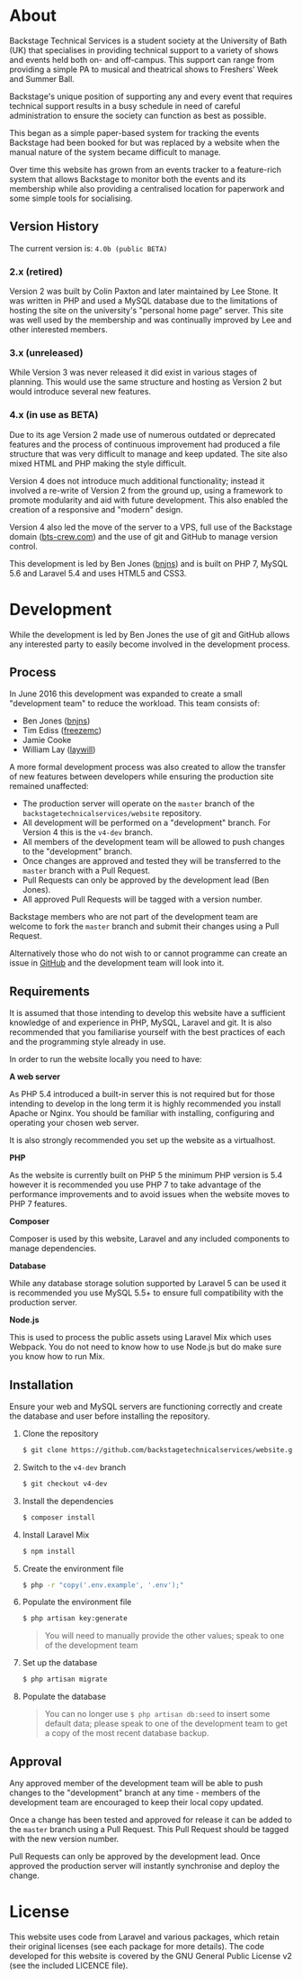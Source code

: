 # About
Backstage Technical Services is a student society at the University of Bath (UK) that specialises in providing technical support to a variety of shows and events held both on- and off-campus. This support can range from providing a simple PA to musical and theatrical shows to Freshers' Week and Summer Ball.

Backstage's unique position of supporting any and every event that requires technical support results in a busy schedule in need of careful administration to ensure the society can function as best as possible.

This began as a simple paper-based system for tracking the events Backstage had been booked for but was replaced by a website when the manual nature of the system became difficult to manage.

Over time this website has grown from an events tracker to a feature-rich system that allows Backstage to monitor both the events and its membership while also providing a centralised location for paperwork and some simple tools for socialising.

## Version History
The current version is: `4.0b (public BETA)`

### 2.x (retired)
Version 2 was built by Colin Paxton and later maintained by Lee Stone. It was written in PHP and used a MySQL database due to the limitations of hosting the site on the university's "personal home page" server. This site was well used by the membership and was continually improved by Lee and other interested members.

### 3.x (unreleased)
While Version 3 was never released it did exist in various stages of planning. This would use the same structure and hosting as Version 2 but would introduce several new features.

### 4.x (in use as BETA)
Due to its age Version 2 made use of numerous outdated or deprecated features and the process of continuous improvement had produced a file structure that was very difficult to manage and keep updated. The site also mixed HTML and PHP making the style difficult.

Version 4 does not introduce much additional functionality; instead it involved a re-write of Version 2 from the ground up, using a framework to promote modularity and aid with future development. This also enabled the creation of a responsive and "modern" design.

Version 4 also led the move of the server to a VPS, full use of the Backstage domain ([bts-crew.com](http://www.bts-crew.com)) and the use of git and GitHub to manage version control.

This development is led by Ben Jones ([bnjns](http://github.com/bnjns)) and is built on PHP 7, MySQL 5.6 and Laravel 5.4 and uses HTML5 and CSS3.

# Development
While the development is led by Ben Jones the use of git and GitHub allows any interested party to easily become involved in the development process.

## Process
In June 2016 this development was expanded to create a small "development team" to reduce the workload. This team consists of:

* Ben Jones ([bnjns](http://github.com/bnjns))
* Tim Ediss ([freezemc](http://github.com/freezemc))
* Jamie Cooke
* William Lay ([laywill](http://github.com/laywill))

A more formal development process was also created to allow the transfer of new features between developers while ensuring the production site remained unaffected:

* The production server will operate on the `master` branch of the `backstagetechnicalservices/website` repository.
* All development will be performed on a "development" branch. For Version 4 this is the `v4-dev` branch.
* All members of the development team will be allowed to push changes to the "development" branch.
* Once changes are approved and tested they will be transferred to the `master` branch with a Pull Request.
* Pull Requests can only be approved by the development lead (Ben Jones).
* All approved Pull Requests will be tagged with a version number.

Backstage members who are not part of the development team are welcome to fork the `master` branch and submit their changes using a Pull Request.

Alternatively those who do not wish to or cannot programme can create an issue in [GitHub](http://github.com/backstagetechnicalservices/website/issues) and the development team will look into it.

## Requirements
It is assumed that those intending to develop this website have a sufficient knowledge of and experience in PHP, MySQL, Laravel and git. It is also recommended that you familiarise yourself with the best practices of each and the programming style already in use.

In order to run the website locally you need to have:

**A web server**

As PHP 5.4 introduced a built-in server this is not required but for those intending to develop in the long term it is highly recommended you install Apache or Nginx. You should be familiar with installing, configuring and operating your chosen web server.

It is also strongly recommended you set up the website as a virtualhost.

**PHP**

As the website is currently built on PHP 5 the minimum PHP version is 5.4 however it is recommended you use PHP 7 to take advantage of the performance improvements and to avoid issues when the website moves to PHP 7 features.

**Composer**

Composer is used by this website, Laravel and any included components to manage dependencies.

**Database**

While any database storage solution supported by Laravel 5 can be used it is recommended you use MySQL 5.5+ to ensure full compatibility with the production server.

**Node.js**

This is used to process the public assets using Laravel Mix which uses Webpack. You do not need to know how to use Node.js but do make sure you know how to run Mix.

## Installation
Ensure your web and MySQL servers are functioning correctly and create the database and user before installing the repository.

1. Clone the repository

    ```sh
    $ git clone https://github.com/backstagetechnicalservices/website.git
    ```
2. Switch to the `v4-dev` branch

	```sh
	$ git checkout v4-dev
	```
3. Install the dependencies

    ```sh
    $ composer install
    ```
4. Install Laravel Mix

    ```sh
    $ npm install
    ```
5. Create the environment file

    ```sh
    $ php -r "copy('.env.example', '.env');"
    ```
6. Populate the environment file

    ```sh
    $ php artisan key:generate
    ```
    > You will need to manually provide the other values; speak to one of the development team

7. Set up the database

    ```sh
    $ php artisan migrate
    ```
8. Populate the database

    > You can no longer use `$ php artisan db:seed` to insert some default data; please speak to one of the development team to get a copy of the most recent database backup.
    
## Approval
Any approved member of the development team will be able to push changes to the "development" branch at any time - members of the development team are encouraged to keep their local copy updated.

Once a change has been tested and approved for release it can be added to the `master` branch using a Pull Request. This Pull Request should be tagged with the new version number.

Pull Requests can only be approved by the development lead. Once approved the production server will instantly synchronise and deploy the change.

# License
This website uses code from Laravel and various packages, which retain their original licenses (see each package for more details). The code developed for this website is covered by the GNU General Public License v2 (see the included LICENCE file).